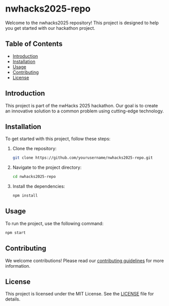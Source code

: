 # nwhacks2025-repo

Welcome to the nwhacks2025 repository! This project is designed to help you get started with our hackathon project.

## Table of Contents
- [Introduction](#introduction)
- [Installation](#installation)
- [Usage](#usage)
- [Contributing](#contributing)
- [License](#license)

## Introduction
This project is part of the nwHacks 2025 hackathon. Our goal is to create an innovative solution to a common problem using cutting-edge technology.

## Installation
To get started with this project, follow these steps:

1. Clone the repository:
    ```sh
    git clone https://github.com/yourusername/nwhacks2025-repo.git
    ```
2. Navigate to the project directory:
    ```sh
    cd nwhacks2025-repo
    ```
3. Install the dependencies:
    ```sh
    npm install
    ```

## Usage
To run the project, use the following command:
```sh
npm start
```

## Contributing
We welcome contributions! Please read our [contributing guidelines](CONTRIBUTING.md) for more information.

## License
This project is licensed under the MIT License. See the [LICENSE](LICENSE) file for details.